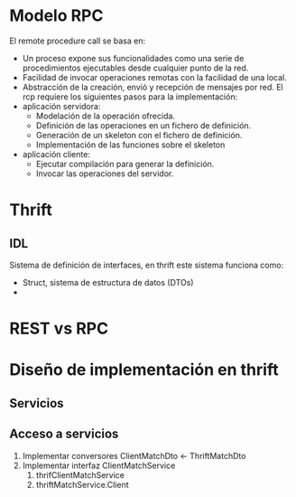 # Modelo RPC
El remote procedure call se basa en:
- Un proceso expone sus funcionalidades como una serie de procedimientos ejecutables desde cualquier punto de la red.
- Facilidad de invocar operaciones remotas con la facilidad de una local.
- Abstracción de la creación, envió y recepción de mensajes por red.
El rcp requiere los siguientes pasos para la implementación:
- aplicación servidora:
	- Modelación de la operación ofrecida.
	- Definición de las operaciones en un fichero de definición.
	- Generación de un skeleton con el fichero de definición.
	- Implementación de las funciones sobre el skeleton
- aplicación cliente:
	- Ejecutar compilación para generar la definición.
	- Invocar las operaciones del servidor.
# Thrift
## IDL
Sistema de definición de interfaces, en thrift este sistema funciona como:
- Struct, sistema de estructura de datos (DTOs)
- 
# REST vs RPC
# Diseño de implementación en thrift
## Servicios

## Acceso a servicios
1. Implementar conversores ClientMatchDto <- ThriftMatchDto
2. Implementar interfaz ClientMatchService
	1. thrifClientMatchService
	2. thriftMatchService.Client